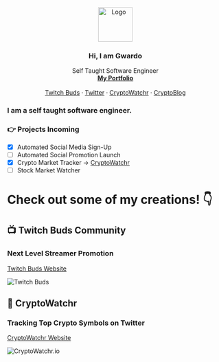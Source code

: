 <br />
<p align="center">
  <a href="https://github.com/gwardo420">
    <img src="https://twitchbuds.com/static/media/gwardo.f75ba053.png" alt="Logo" width="80" height="80">
  </a>

  <h3 align="center">Hi, I am Gwardo</h3>

  <p align="center">
    Self Taught Software Engineer
    <br />
    <a href="https://gwardo.vercel.app/"><strong>My Portfolio</strong></a>
    <br />
    <br />
    <a href="https://twitchbuds.com">Twitch Buds</a>
    ·
    <a href="https://twitter.com/twitchbuds">Twitter</a>
    ·
    <a href="https://cryptowatchr.io">CryptoWatchr</a>
    ·
    <a href="https://">CryptoBlog</a>
  </p>

 ### I am a self taught software engineer.

### 👉 Projects Incoming
- [x] Automated Social Media Sign-Up
- [ ] Automated Social Promotion Launch
- [x] Crypto Market Tracker -> [CryptoWatchr](https://cryptowatchr.io)
- [ ] Stock Market Watcher

# Check out some of my creations! 👇

## 📺 Twitch Buds Community 
### Next Level Streamer Promotion
[Twitch Buds Website](https://twitchbuds.com)

![Twitch Buds](https://i.imgur.com/1Wmh0hi.png)

## 🤖 CryptoWatchr 
### Tracking Top Crypto Symbols on Twitter
[CryptoWatchr Website](https://cryptowatchr.io)

![CryptoWatchr.io](https://i.imgur.com/m5OBpLt.png)


</p>

<!--
**Gwardo420/Gwardo420** is a ✨ _special_ ✨ repository because its `README.md` (this file) appears on your GitHub profile.

Here are some ideas to get you started:

- 🔭 I’m currently working on ...
- 🌱 I’m currently learning ...
- 👯 I’m looking to collaborate on ...
- 🤔 I’m looking for help with ...
- 💬 Ask me about ...
- 📫 How to reach me: ...
- 😄 Pronouns: ...
- ⚡ Fun fact: ...
-->
